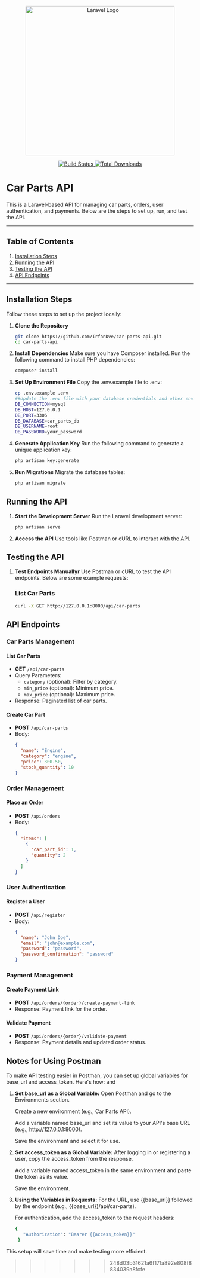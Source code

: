 <p align="center">
  <a href="https://laravel.com" target="_blank">
    <img src="https://raw.githubusercontent.com/laravel/art/master/logo-lockup/5%20SVG/2%20CMYK/1%20Full%20Color/laravel-logolockup-cmyk-red.svg" width="400" alt="Laravel Logo">
  </a>
</p>

<p align="center">
  <a href="https://github.com/laravel/framework/actions">
    <img src="https://github.com/laravel/framework/workflows/tests/badge.svg" alt="Build Status">
  </a>
  <a href="https://packagist.org/packages/laravel/framework">
    <img src="https://img.shields.io/packagist/dt/laravel/framework" alt="Total Downloads">
  </a>
</p>

# Car Parts API

This is a Laravel-based API for managing car parts, orders, user authentication, and payments. Below are the steps to set up, run, and test the API.

---

## Table of Contents
1. [Installation Steps](#installation-steps)
2. [Running the API](#running-the-api)
3. [Testing the API](#testing-the-api)
4. [API Endpoints](#api-endpoints)

---

## Installation Steps

Follow these steps to set up the project locally:

1. **Clone the Repository**
   ```bash
   git clone https://github.com/IrfanDve/car-parts-api.git
   cd car-parts-api
2. **Install Dependencies**
       Make sure you have Composer installed.
       Run the following command to install PHP dependencies:
   ```bash
   composer install
3. **Set Up Environment File**
       Copy the .env.example file to .env:
   ```bash
   cp .env.example .env
   ##Update the .env file with your database credentials and other environment variables:
   DB_CONNECTION=mysql
   DB_HOST=127.0.0.1
   DB_PORT=3306
   DB_DATABASE=car_parts_db
   DB_USERNAME=root
   DB_PASSWORD=your_password
4. **Generate Application Key**
   Run the following command to generate a unique application key:
   ```bash
   php artisan key:generate
5. **Run Migrations**
   Migrate the database tables:
   ```bash
   php artisan migrate
## Running the API

1. **Start the Development Server**
   Run the Laravel development server:
   ```bash
   php artisan serve
2. **Access the API**
   Use tools like Postman or cURL to interact with the API.

## Testing the API

1. **Test Endpoints Manuallyr**
    Use Postman or cURL to test the API endpoints. Below are some example requests:
   ### List Car Parts
    ```bash
    curl -X GET http://127.0.0.1:8000/api/car-parts

## API Endpoints
### Car Parts Management

#### List Car Parts

- **GET** `/api/car-parts`
- Query Parameters:
  - `category` (optional): Filter by category.
  - `min_price` (optional): Minimum price.
  - `max_price` (optional): Maximum price.
- Response: Paginated list of car parts.

#### Create Car Part
- **POST** `/api/car-parts`
- Body:
  ```json
  {
    "name": "Engine",
    "category": "engine",
    "price": 300.50,
    "stock_quantity": 10
  }

### Order Management

#### Place an Order
- **POST** `/api/orders`
- Body:
  ```json
  {
    "items": [
      {
        "car_part_id": 1,
        "quantity": 2
      }
    ]
  }

### User Authentication

#### Register a User
- **POST** `/api/register`
- Body:
  ```json
  {
    "name": "John Doe",
    "email": "john@example.com",
    "password": "password",
    "password_confirmation": "password"
  }

### Payment Management

#### Create Payment Link
- **POST** `/api/orders/{order}/create-payment-link`
- Response: Payment link for the order.

#### Validate Payment
- **POST** `/api/orders/{order}/validate-payment`
- Response: Payment details and updated order status.
## 
## Notes for Using Postman
To make API testing easier in Postman, you can set up global variables for base_url and access_token. Here's how: and
1. **Set base_url as a Global Variable:**
    Open Postman and go to the Environments section.
    
    Create a new environment (e.g., Car Parts API).
    
    Add a variable named base_url and set its value to your API's base URL (e.g., http://127.0.0.1:8000).
    
    Save the environment and select it for use.
2. **Set access_token as a Global Variable:**
   After logging in or registering a user, copy the access_token from the response.

    Add a variable named access_token in the same environment and paste the token as its value.
    
    Save the environment.
3. **Using the Variables in Requests:**
   For the URL, use {{base_url}} followed by the endpoint (e.g., {{base_url}}/api/car-parts).

   For authentication, add the access_token to the request headers:
   ```bash
   {
      "Authorization": "Bearer {{access_token}}"
    }
This setup will save time and make testing more efficient.
>>>>>>> 248d03b31621a6f17fa892e808f8834039a8fcfe
